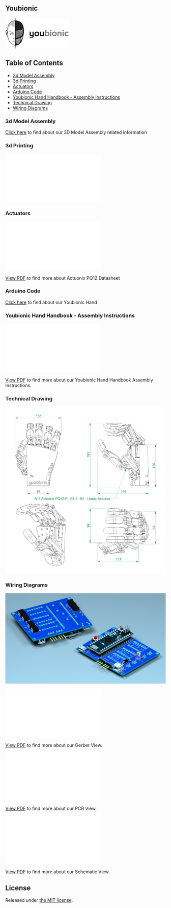 ## Youbionic

![Youbionic!](assets/youbionic-logo/LogoYouBionicLandscape200X200.jpg  "Youbionic")

## Table of Contents

- [3d Model Assembly](#3d-model-assembly)
- [3d Printing](#3d-printing)
- [Actuators](#actuators)
- [Arduino Code](#arduino-code)
- [Youbionic Hand Handbook - Assembly Instructions](#handbook-assembly-instructions)
- [Technical Drawing](#technical-drawing)
- [Wiring Diagrams](#wiring-diagrams)

### 3d Model Assembly
[Click here](assets/3d-model-assembly/Youbionic-Hand-2019-Assembly.igs) to find about our 3D Model Assembly related information

### 3d Printing
![Youbionic!](assets/3d-printing/Back_Smooth_logo_Left.stl "Youbionic")

### Actuators
<object data="assets/actuators/Actuonix-PQ12-Datasheet-D.pdf" type="application/pdf" width="700px" height="700px">
    <embed src="assets/actuators/Actuonix-PQ12-Datasheet-D.pdf">
        <p><a href="assets/actuators/Actuonix-PQ12-Datasheet-D.pdf">View PDF</a> to find more about Actuonix PQ12 Datasheet </p>
    </embed>
</object>

### Arduino Code
[Click here](assets/arduino-code/Youbionic_Hand.ino) to find about our Youbionic Hand

### Youbionic Hand Handbook - Assembly Instructions
<object data="assets/handbook-assembly-instructions/Youbionic-Hand-Handbook-Assembly-Instructions.pdf" type="application/pdf" width="700px" height="700px">
    <embed src="assets/handbook-assembly-instructions/Youbionic-Hand-Handbook-Assembly-Instructions.pdf">
        <p><a href="assets/handbook-assembly-instructions/Youbionic-Hand-Handbook-Assembly-Instructions.pdf">View PDF</a> to find more about our Youbionic Hand Handbook Assembly Instructions.</p>
    </embed>
</object>

### Technical Drawing
![Technical Drawing!](assets/technical-drawing/Youbionic-Hand-Technical-Drawing.jpg "Technical Drawing")

### Wiring Diagrams
![Wiring Daigram!](assets/wiring-diagrams/3D1.jpg  "3D")

<object data="assets/wiring-diagrams/gerber-view.pdf" type="application/pdf" width="700px" height="700px">
    <embed src="assets/wiring-diagrams/gerber-view.pdf">
        <p><a href="assets/wiring-diagrams/gerber-view.pdf"> View PDF</a> to find more about our Gerber View.</p>
    </embed>
</object>

<object data="assets/wiring-diagrams/pcb-view.pdf" type="application/pdf" width="700px" height="700px">
    <embed src="assets/wiring-diagrams/pcb-view.pdf">
        <p><a href="assets/wiring-diagrams/pcb-view.pdf">View PDF</a> to find more about our PCB View.</p>
    </embed>
</object> 

<object data="assets/wiring-diagrams/schematic-v2.pdf" type="application/pdf" width="700px" height="700px">
    <embed src="assets/wiring-diagrams/schematic-v2.pdf">
        <p><a href="assets/wiring-diagrams/schematic-v2.pdf">View PDF</a> to find more about our Schematic View.</a></p>
    </embed>
</object>

## License

Released under [the MIT license](LICENSE).
